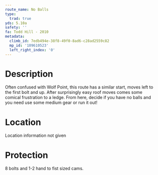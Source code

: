 ```yaml
---
route_name: No Balls
type:
  trad: true
yds: 5.10a
safety: ''
fa: Todd Hill - 2010
metadata:
  climb_id: 7edb494e-38f8-49f0-8ad6-c28ad2559c82
  mp_id: '109610523'
  left_right_index: '0'
---
```

# Description
Often confused with Wolf Point, this route has a similar start, moves left to the first bolt and up. After surprisingly easy roof moves comes some comical frustration to a ledge. From here, decide if you have no balls and you need use some medium gear or run it out!

# Location
Location information not given

# Protection
8 bolts and 1-2 hand to fist sized cams.
